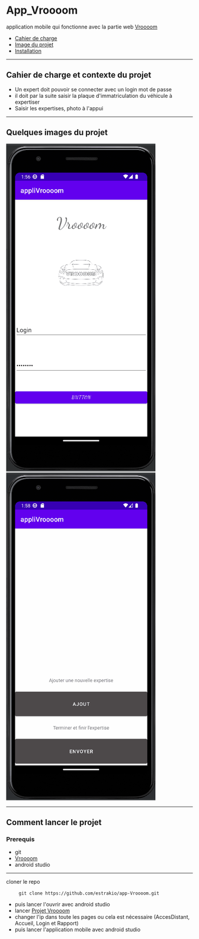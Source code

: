 # App_Vroooom
application mobile qui fonctionne avec la partie web [Vroooom](https://github.com/estrakio/app-Vroooom)

- <a href="#cahier"> Cahier de charge</a>
- <a href="#image"> Image du projet</a>
- <a href="#install">Installation</a>

***

## Cahier de charge et contexte du projet <a id="cahier"></a>

- Un expert doit pouvoir se connecter avec un login mot de passe
- il doit par la suite saisir la plaque d'immatriculation du véhicule à expertiser
- Saisir les expertises, photo à l'appui

***

## Quelques images du projet <a id="image"></a> 

![alt text](https://github.com/estrakio/app-Vroooom/blob/main/images_git/application_1.gif?raw=true)
![alt text](https://github.com/estrakio/app-Vroooom/blob/main/images_git/application_2.gif?raw=true)

***

## Comment lancer le projet <a id="install"></a>

### Prerequis
- git
- [Vroooom](https://github.com/estrakio/app-Vroooom)
- android studio

***

cloner le repo
<pre>
    <code>git clone https://github.com/estrakio/app-Vroooom.git</code>
</pre>
- puis lancer l'ouvrir avec android studio
- lancer [Projet Vroooom](https://github.com/estrakio/Projet-Vroom)
- changer l'ip dans toute les pages ou cela est nécessaire (AccesDistant, Accueil, Login et Rapport)
- puis lancer l'application mobile avec android studio